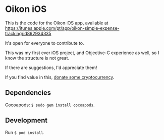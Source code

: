 # Oikon iOS

This is the code for the Oikon iOS app, available at https://itunes.apple.com/pt/app/oikon-simple-expense-tracking/id892934335

It's open for everyone to contribute to.

This was my first ever iOS project, and Objective-C experience as well, so I know the structure is not great.

If there are suggestions, I'd appreciate them!

If you find value in this, [donate some cryptocurrency](https://gist.github.com/BrunoBernardino/ff5b54c13dd96ac7f9fee6fbfd825b09).

## Dependencies

Cocoapods: `$ sudo gem install cocoapods`.

## Development

Run `$ pod install`.
